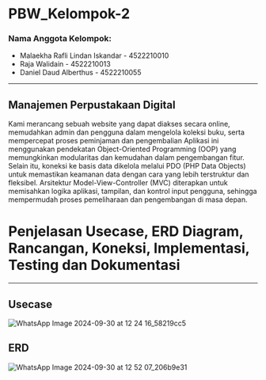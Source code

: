 # PBW_Kelompok-2

### Nama Anggota Kelompok:

- Malaekha Rafli Lindan Iskandar - 4522210010
- Raja Walidain - 4522210013
- Daniel Daud Alberthus - 4522210055


---
## Manajemen Perpustakaan Digital
Kami merancang sebuah website yang dapat diakses secara online, memudahkan admin dan pengguna dalam mengelola koleksi buku, serta mempercepat proses peminjaman dan pengembalian Aplikasi ini menggunakan pendekatan Object-Oriented Programming (OOP) yang memungkinkan modularitas dan kemudahan dalam pengembangan fitur. Selain itu, koneksi ke basis data dikelola melalui PDO (PHP Data Objects) untuk memastikan keamanan data dengan cara yang lebih terstruktur dan fleksibel. Arsitektur Model-View-Controller (MVC) diterapkan untuk memisahkan logika aplikasi, tampilan, dan kontrol input pengguna, sehingga mempermudah proses pemeliharaan dan pengembangan di masa depan. 

# Penjelasan Usecase, ERD Diagram, Rancangan, Koneksi, Implementasi, Testing dan Dokumentasi
---
## Usecase
![WhatsApp Image 2024-09-30 at 12 24 16_58219cc5](https://github.com/user-attachments/assets/3ca4365b-3322-4342-8429-57357e065bfb)

## ERD
![WhatsApp Image 2024-09-30 at 12 52 07_206b9e31](https://github.com/user-attachments/assets/454a388e-c7cc-446d-9419-acf22ff8e32b)


